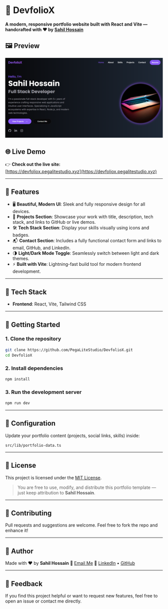 # 🚀 DevfolioX

**A modern, responsive portfolio website built with React and Vite — handcrafted with ❤️ by [Sahil Hossain](https://sahil.pegalitestudio.xyz/)**

## 🖼️ Preview
![DevfolioX Banner](/images/img1.png) <!-- Replace with actual banner image -->

## 🌐 Live Demo

👉 **Check out the live site:**  
[https://devfoliox.pegalitestudio.xyz](https://devfoliox.pegalitestudio.xyz)

---

## 🌟 Features

- 🖥️ **Beautiful, Modern UI**: Sleek and fully responsive design for all devices.
- 📁 **Projects Section**: Showcase your work with title, description, tech stack, and links to GitHub or live demos.
- 🛠️ **Tech Stack Section**: Display your skills visually using icons and badges.
- 📬 **Contact Section**: Includes a fully functional contact form and links to email, GitHub, and LinkedIn.
- 🌗 **Light/Dark Mode Toggle**: Seamlessly switch between light and dark themes.
- ⚡ **Built with Vite**: Lightning-fast build tool for modern frontend development.

---

## 🧰 Tech Stack

- **Frontend**: React, Vite, Tailwind CSS

---

## 📂 Getting Started

### 1. Clone the repository
```bash
git clone https://github.com/PegaLiteStudio/DevfolioX.git
cd DevfolioX
````

### 2. Install dependencies

```bash
npm install
```

### 3. Run the development server

```bash
npm run dev
```

---

## 🔧 Configuration

Update your portfolio content (projects, social links, skills) inside:

```
src/lib/portfolio-data.ts
```

---

## 📄 License

This project is licensed under the [MIT License](./LICENSE).

> You are free to use, modify, and distribute this portfolio template — just keep attribution to **Sahil Hossain**.

---

## 🙌 Contributing

Pull requests and suggestions are welcome. Feel free to fork the repo and enhance it!

---

## 👤 Author

Made with ❤️ by **Sahil Hossain**
📧 [Email Me](mailto:sahilthegeek999@gmail.com)
🔗 [LinkedIn](https://linkedin.com/in/sahilthegeek) • [GitHub](https://github.com/PegaLiteStudio/)

---

## 💬 Feedback

If you find this project helpful or want to request new features, feel free to open an issue or contact me directly.


